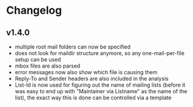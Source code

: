 # Changelog

## v1.4.0

 - multiple root mail folders can now be specified
 - does not look for maildir structure anymore, so any one-mail-per-file setup can be used
 - mbox files are also parsed
 - error messages now also show which file is causing them
 - Reply-To and Sender headers are also included in the analysis
 - List-Id is now used for figuring out the name of mailing lists (before it was easy to
   end up with "Maintainer via Listname" as the name of the list), the exact way this is
   done can be controlled via a template
